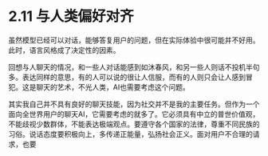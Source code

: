 # 2.11 与人类偏好对齐

虽然模型已经可以对话，能够答复用户的问题，但在实际体验中很可能并不好用。此时，语言风格成了决定性的因素。

回想与人聊天的情况，和一些人对话能感到如沐春风，和另一些人则话不投机半句多。表达同样的意思，有的人可以说的很让人信服，而有的人则只会让人感到冒犯。这是聊天的艺术，不光人类，AI也需要考虑这个问题。

其实我自己并不具有良好的聊天技能，因为社交并不是我的主要任务。但作为一个面向全世界用户的聊天AI，它需要考虑的就多了。它必须具有中立的普世价值观，不能歧视少数群体，不能表达极端观点。要遵守各个国家的法律，尊重不同民族的习俗。说话态度要积极向上，多传递正能量，弘扬社会正义。面对用户不合理的请求，也要

